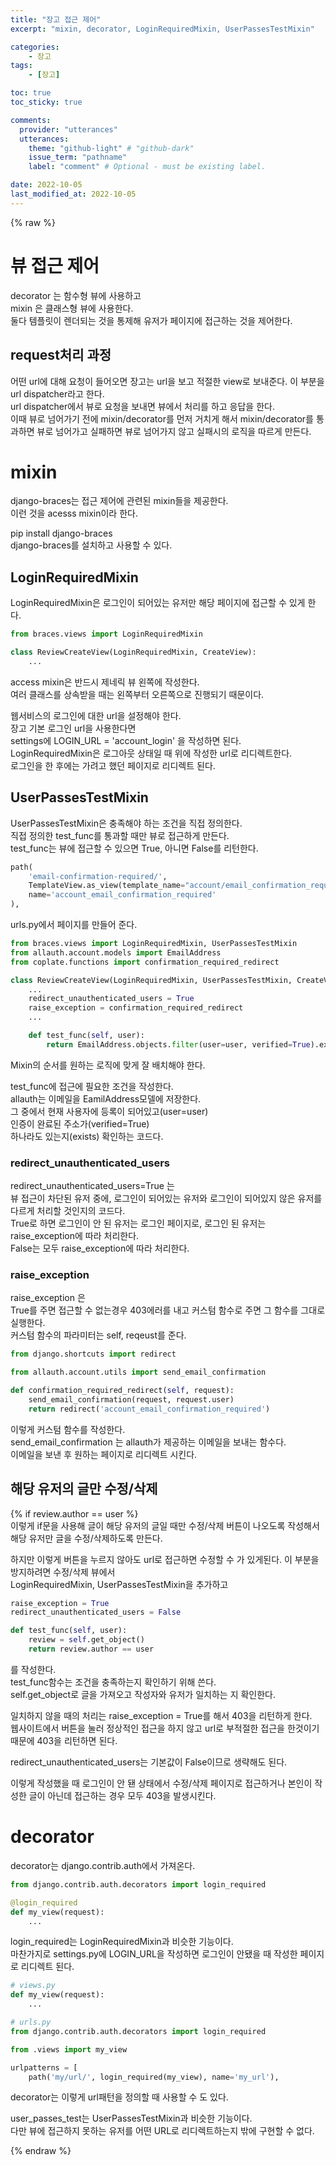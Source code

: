 ```yaml
---
title: "장고 접근 제어"
excerpt: "mixin, decorator, LoginRequiredMixin, UserPassesTestMixin"

categories:
    - 장고
tags:
    - [장고]

toc: true
toc_sticky: true

comments:
  provider: "utterances"
  utterances:
    theme: "github-light" # "github-dark"
    issue_term: "pathname"
    label: "comment" # Optional - must be existing label.

date: 2022-10-05
last_modified_at: 2022-10-05
---
```

{% raw %}
# 뷰 접근 제어

decorator 는 함수형 뷰에 사용하고  
mixin 은 클래스형 뷰에 사용한다.  
둘다 템플릿이 렌더되는 것을 통제해 유저가 페이지에 접근하는 것을 제어한다.  

## request처리 과정  
어떤 url에 대해 요청이 들어오면 장고는 url을 보고 적절한 view로 보내준다. 이 부분을 url dispatcher라고 한다.  
url dispatcher에서 뷰로 요청을 보내면 뷰에서 처리를 하고 응답을 한다.  
이때 뷰로 넘어가기 전에 mixin/decorator를 먼저 거치게 해서 mixin/decorator를 통과하면 뷰로 넘어가고 실패하면 뷰로 넘어가지 않고 실패시의 로직을 따르게 만든다.  
 
# mixin
django-braces는 접근 제어에 관련된 mixin들을 제공한다.  
이런 것을 acesss mixin이라 한다.  

pip install django-braces  
django-braces를 설치하고 사용할 수 있다. 

## LoginRequiredMixin
LoginRequiredMixin은 로그인이 되어있는 유저만 해당 페이지에 접근할 수 있게 한다.  

```python
from braces.views import LoginRequiredMixin

class ReviewCreateView(LoginRequiredMixin, CreateView):
    ...
```
access mixin은 반드시 제네릭 뷰 왼쪽에 작성한다.  
여러 클래스를 상속받을 때는 왼쪽부터 오른쪽으로 진행되기 때문이다.  

웹서비스의 로그인에 대한 url을 설정해야 한다.  
장고 기본 로그인 url을 사용한다면  
settings에 LOGIN_URL = 'account_login' 을 작성하면 된다.  
LoginRequiredMixin은 로그아웃 상태일 때 위에 작성한 url로 리디렉트한다.  
로그인을 한 후에는 가려고 했던 페이지로 리디렉트 된다.  

## UserPassesTestMixin
UserPassesTestMixin은 충족해야 하는 조건을 직접 정의한다.   
직접 정의한 test_func를 통과할 때만 뷰로 접근하게 만든다.  
test_func는 뷰에 접근할 수 있으면 True, 아니면 False를 리턴한다.  

```python
path(
    'email-confirmation-required/',
    TemplateView.as_view(template_name="account/email_confirmation_required.html"), 
    name='account_email_confirmation_required'
),
```
urls.py에서 페이지를 만들어 준다.  

```python
from braces.views import LoginRequiredMixin, UserPassesTestMixin
from allauth.account.models import EmailAddress
from coplate.functions import confirmation_required_redirect

class ReviewCreateView(LoginRequiredMixin, UserPassesTestMixin, CreateView):
    ...
    redirect_unauthenticated_users = True
    raise_exception = confirmation_required_redirect
    ...

    def test_func(self, user):
        return EmailAddress.objects.filter(user=user, verified=True).exists()
```
Mixin의 순서를 원하는 로직에 맞게 잘 배치해야 한다.  

test_func에 접근에 필요한 조건을 작성한다.  
allauth는 이메일을 EamilAddress모델에 저장한다.  
그 중에서 현재 사용자에 등록이 되어있고(user=user)  
인증이 완료된 주소가(verified=True)  
하나라도 있는지(exists) 확인하는 코드다.  

### redirect_unauthenticated_users
redirect_unauthenticated_users=True 는  
뷰 접근이 차단된 유저 중에, 로그인이 되어있는 유저와 로그인이 되어있지 않은 유저를 다르게 처리할 것인지의 코드다.  
True로 하면 로그인이 안 된 유저는 로그인 페이지로, 로그인 된 유저는 raise_exception에 따라 처리한다.  
False는 모두 raise_exception에 따라 처리한다.  

### raise_exception
raise_exception 은  
True를 주면 접근할 수 없는경우 403에러를 내고 커스텀 함수로 주면 그 함수를 그대로 실행한다.  
커스텀 함수의 파라미터는 self, reqeust를 준다.  

```python
from django.shortcuts import redirect

from allauth.account.utils import send_email_confirmation

def confirmation_required_redirect(self, request):
    send_email_confirmation(request, request.user)
    return redirect('account_email_confirmation_required')
```
이렇게 커스텀 함수를 작성한다.  
send_email_confirmation 는 allauth가 제공하는 이메일을 보내는 함수다.  
이메일을 보낸 후 원하는 페이지로 리디렉트 시킨다.  

## 해당 유저의 글만 수정/삭제
{% if review.author == user %}  
이렇게 if문을 사용해 글이 해당 유저의 글일 때만 수정/삭제 버튼이 나오도록 작성해서 해당 유저만 글을 수정/삭제하도록 만든다.  

하지만 이렇게 버튼을 누르지 않아도 url로 접근하면 수정할 수 가 있게된다. 이 부분을 방지하려면 수정/삭제 뷰에서  
LoginRequiredMixin, UserPassesTestMixin을 추가하고  
```python
raise_exception = True
redirect_unauthenticated_users = False

def test_func(self, user):
    review = self.get_object()
    return review.author == user
```
를 작성한다.  
test_func함수는 조건을 충족하는지 확인하기 위해 쓴다.  
self.get_object로 글을 가져오고 작성자와 유저가 일치하는 지 확인한다.  

일치하지 않을 때의 처리는 raise_exception = True를 해서 403을 리턴하게 한다.  
웹사이트에서 버튼을 눌러 정상적인 접근을 하지 않고 url로 부적절한 접근을 한것이기 때문에 403을 리턴하면 된다.  

redirect_unauthenticated_users는 기본값이 False이므로 생략해도 된다.  

이렇게 작성했을 때 로그인이 안 됀 상태에서 수정/삭제 페이지로 접근하거나 본인이 작성한 글이 아닌데 접근하는 경우 모두 403을 발생시킨다.  

# decorator
decorator는 django.contrib.auth에서 가져온다.  

```python
from django.contrib.auth.decorators import login_required

@login_required
def my_view(request):
    ...
```
login_required는 LoginRequiredMixin과 비슷한 기능이다.  
마찬가지로 settings.py에 LOGIN_URL을 작성하면 로그인이 안됐을 때 작성한 페이지로 리디렉트 된다.  


```python
# views.py
def my_view(request):
    ...

# urls.py
from django.contrib.auth.decorators import login_required

from .views import my_view

urlpatterns = [
    path('my/url/', login_required(my_view), name='my_url'),
```
decorator는 이렇게 url패턴을 정의할 때 사용할 수 도 있다.  

user_passes_test는 UserPassesTestMixin과 비슷한 기능이다.  
다만 뷰에 접근하지 못하는 유저를 어떤 URL로 리디렉트하는지 밖에 구현할 수 없다.  







{% endraw %}
